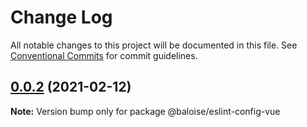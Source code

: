 # Change Log

All notable changes to this project will be documented in this file.
See [Conventional Commits](https://conventionalcommits.org) for commit guidelines.

## [0.0.2](https://github.com/baloise/eslint-config/compare/v0.0.1...v0.0.2) (2021-02-12)

**Note:** Version bump only for package @baloise/eslint-config-vue
